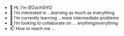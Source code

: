 - 👋 Hi, I’m @ZachSH12
- 👀 I’m interested in ...learning as much as everything 
- 🌱 I’m currently learning ...more intermediate problems 
- 💞️ I’m looking to collaborate on ... anything/everything 
- 📫 How to reach me ...

<!---
ZachSH12/ZachSH12 is a ✨ special ✨ repository because its `README.md` (this file) appears on your GitHub profile.
You can click the Preview link to take a look at your changes.
--->
